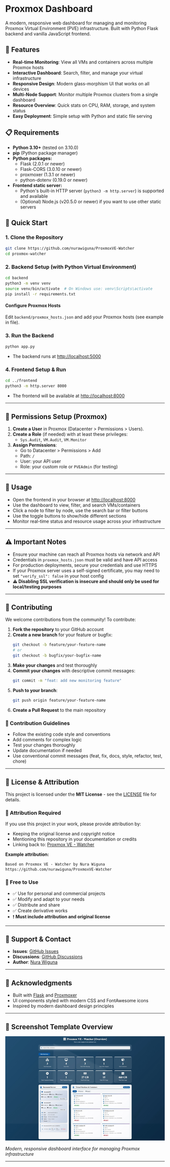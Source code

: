 # Proxmox Dashboard

A modern, responsive web dashboard for managing and monitoring Proxmox Virtual Environment (PVE) infrastructure. Built with Python Flask backend and vanilla JavaScript frontend.

## 🌟 Features

- **Real-time Monitoring**: View all VMs and containers across multiple Proxmox hosts
- **Interactive Dashboard**: Search, filter, and manage your virtual infrastructure
- **Responsive Design**: Modern glass-morphism UI that works on all devices
- **Multi-Node Support**: Monitor multiple Proxmox clusters from a single dashboard
- **Resource Overview**: Quick stats on CPU, RAM, storage, and system status
- **Easy Deployment**: Simple setup with Python and static file serving

## 📋 Requirements
- **Python 3.10+** (tested on 3.10.0)
- **pip** (Python package manager)
- **Python packages:**
  - Flask (2.0.1 or newer)
  - Flask-CORS (3.0.10 or newer)
  - proxmoxer (1.3.1 or newer)
  - python-dotenv (0.19.0 or newer)
- **Frontend static server:**
  - Python's built-in HTTP server (`python3 -m http.server`) is supported and available
  - (Optional) Node.js (v20.5.0 or newer) if you want to use other static servers

## 🚀 Quick Start

### 1. Clone the Repository
```bash
git clone https://github.com/nurawiguna/ProxmoxVE-Watcher
cd proxmox-watcher
```

### 2. Backend Setup (with Python Virtual Environment)
```bash
cd backend
python3 -m venv venv
source venv/bin/activate  # On Windows use: venv\Scripts\activate
pip install -r requirements.txt
```

#### Configure Proxmox Hosts
Edit `backend/proxmox_hosts.json` and add your Proxmox hosts (see example in file).

### 3. Run the Backend
```bash
python app.py
```
- The backend runs at [http://localhost:5000](http://localhost:5000)

### 4. Frontend Setup & Run
```bash
cd ../frontend
python3 -m http.server 8000
```
- The frontend will be available at [http://localhost:8000](http://localhost:8000)

---

## 🔐 Permissions Setup (Proxmox)
1. **Create a User** in Proxmox (Datacenter > Permissions > Users).
2. **Create a Role** (if needed) with at least these privileges:
   - `Sys.Audit`, `VM.Audit`, `VM.Monitor`
3. **Assign Permissions**:
   - Go to Datacenter > Permissions > Add
   - Path: `/`
   - User: your API user
   - Role: your custom role or `PVEAdmin` (for testing)

---

## 📖 Usage
- Open the frontend in your browser at [http://localhost:8000](http://localhost:8000)
- Use the dashboard to view, filter, and search VMs/containers
- Click a node to filter by node, use the search bar or filter buttons
- Use the toggle buttons to show/hide different sections
- Monitor real-time status and resource usage across your infrastructure

---

## ⚠️ Important Notes
- Ensure your machine can reach all Proxmox hosts via network and API
- Credentials in `proxmox_hosts.json` must be valid and have API access
- For production deployments, secure your credentials and use HTTPS
- If your Proxmox server uses a self-signed certificate, you may need to set `"verify_ssl": false` in your host config
- **⚠️ Disabling SSL verification is insecure and should only be used for local/testing purposes**

---

## 🤝 Contributing

We welcome contributions from the community! To contribute:

1. **Fork the repository** to your GitHub account
2. **Create a new branch** for your feature or bugfix:
   ```bash
   git checkout -b feature/your-feature-name
   # or
   git checkout -b bugfix/your-bugfix-name
   ```
3. **Make your changes** and test thoroughly
4. **Commit your changes** with descriptive commit messages:
   ```bash
   git commit -m "feat: add new monitoring feature"
   ```
5. **Push to your branch**:
   ```bash
   git push origin feature/your-feature-name
   ```
6. **Create a Pull Request** to the main repository

### 📝 Contribution Guidelines
- Follow the existing code style and conventions
- Add comments for complex logic
- Test your changes thoroughly
- Update documentation if needed
- Use conventional commit messages (feat, fix, docs, style, refactor, test, chore)

---

## 📜 License & Attribution

This project is licensed under the **MIT License** - see the [LICENSE](LICENSE) file for details.

### 🙏 Attribution Required
If you use this project in your work, please provide attribution by:
- Keeping the original license and copyright notice
- Mentioning this repository in your documentation or credits
- Linking back to: [Proxmox VE - Watcher](https://github.com/nurawiguna/ProxmoxVE-Watcher)

**Example attribution:**
```
Based on Proxmox VE - Watcher by Nura Wiguna
https://github.com/nurawiguna/ProxmoxVE-Watcher
```

### 🔄 Free to Use
- ✅ Use for personal and commercial projects
- ✅ Modify and adapt to your needs  
- ✅ Distribute and share
- ✅ Create derivative works
- ❗ **Must include attribution and original license**

---

## 📧 Support & Contact

- **Issues**: [GitHub Issues](https://github.com/nurawiguna/ProxmoxVE-Watcher/issues)
- **Discussions**: [GitHub Discussions](https://github.com/nurawiguna/ProxmoxVE-Watcher/discussions)
- **Author**: [Nura Wiguna](https://github.com/nurawiguna)

---

## 🌟 Acknowledgments

- Built with [Flask](https://flask.palletsprojects.com/) and [Proxmoxer](https://github.com/proxmoxer/proxmoxer)
- UI components styled with modern CSS and FontAwesome icons
- Inspired by modern dashboard design principles

---

## 📸 Screenshot Template Overview
![Proxmox Dashboard Screenshot](ss.png)

*Modern, responsive dashboard interface for managing Proxmox infrastructure*

--- 
